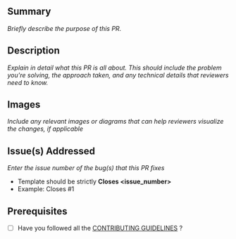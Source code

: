 ## Summary
 _Briefly describe the purpose of this PR._

## Description
_Explain in detail what this PR is all about. This should include the problem you're solving, the approach taken, and any technical details that reviewers need to know._

## Images
_Include any relevant images or diagrams that can help reviewers visualize the changes, if applicable_


## Issue(s) Addressed
_Enter the issue number of the bug(s) that this PR fixes_
- Template should be strictly **Closes <issue_number>**
- Example: Closes #1

## Prerequisites

- [ ] Have you followed all the [CONTRIBUTING GUIDELINES](https://github.com/krishnaacharyaa/wanderlust/blob/main/.github/CONTRIBUTING.md#guidelines-for-contributions) ?


